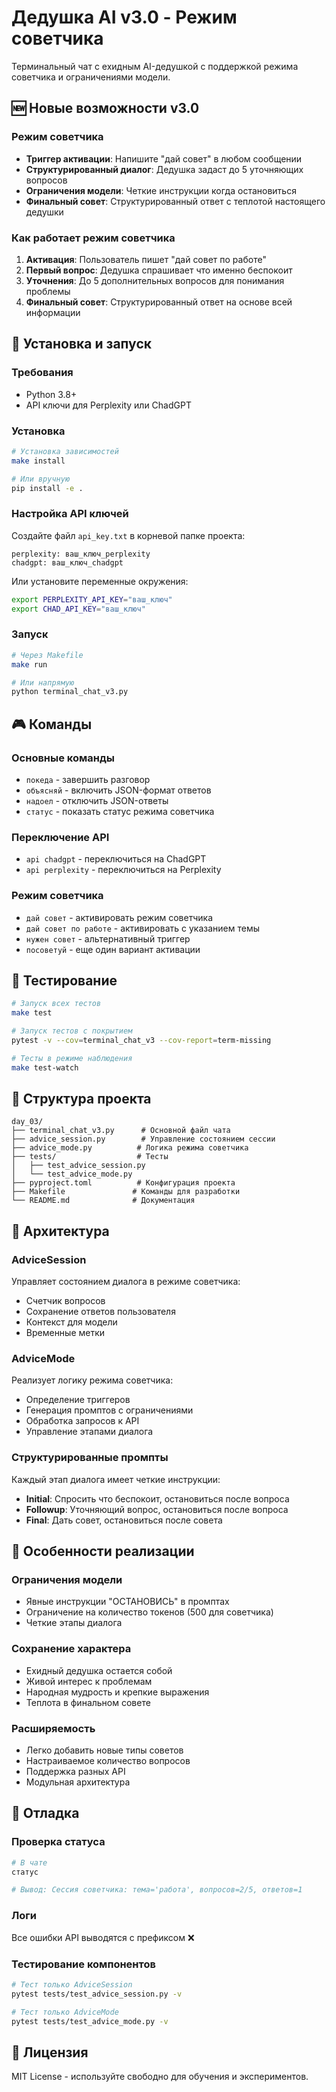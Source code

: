# Дедушка AI v3.0 - Режим советчика

Терминальный чат с ехидным AI-дедушкой с поддержкой режима советчика и ограничениями модели.

## 🆕 Новые возможности v3.0

### Режим советчика
- **Триггер активации**: Напишите "дай совет" в любом сообщении
- **Структурированный диалог**: Дедушка задаст до 5 уточняющих вопросов
- **Ограничения модели**: Четкие инструкции когда остановиться
- **Финальный совет**: Структурированный ответ с теплотой настоящего дедушки

### Как работает режим советчика

1. **Активация**: Пользователь пишет "дай совет по работе"
2. **Первый вопрос**: Дедушка спрашивает что именно беспокоит
3. **Уточнения**: До 5 дополнительных вопросов для понимания проблемы
4. **Финальный совет**: Структурированный ответ на основе всей информации

## 🚀 Установка и запуск

### Требования
- Python 3.8+
- API ключи для Perplexity или ChadGPT

### Установка
```bash
# Установка зависимостей
make install

# Или вручную
pip install -e .
```

### Настройка API ключей

Создайте файл `api_key.txt` в корневой папке проекта:
```
perplexity: ваш_ключ_perplexity
chadgpt: ваш_ключ_chadgpt
```

Или установите переменные окружения:
```bash
export PERPLEXITY_API_KEY="ваш_ключ"
export CHAD_API_KEY="ваш_ключ"
```

### Запуск
```bash
# Через Makefile
make run

# Или напрямую
python terminal_chat_v3.py
```

## 🎮 Команды

### Основные команды
- `покеда` - завершить разговор
- `объясняй` - включить JSON-формат ответов
- `надоел` - отключить JSON-ответы
- `статус` - показать статус режима советчика

### Переключение API
- `api chadgpt` - переключиться на ChadGPT
- `api perplexity` - переключиться на Perplexity

### Режим советчика
- `дай совет` - активировать режим советчика
- `дай совет по работе` - активировать с указанием темы
- `нужен совет` - альтернативный триггер
- `посоветуй` - еще один вариант активации

## 🧪 Тестирование

```bash
# Запуск всех тестов
make test

# Запуск тестов с покрытием
pytest -v --cov=terminal_chat_v3 --cov-report=term-missing

# Тесты в режиме наблюдения
make test-watch
```

## 📁 Структура проекта

```
day_03/
├── terminal_chat_v3.py      # Основной файл чата
├── advice_session.py        # Управление состоянием сессии
├── advice_mode.py          # Логика режима советчика
├── tests/                  # Тесты
│   ├── test_advice_session.py
│   └── test_advice_mode.py
├── pyproject.toml          # Конфигурация проекта
├── Makefile               # Команды для разработки
└── README.md              # Документация
```

## 🔧 Архитектура

### AdviceSession
Управляет состоянием диалога в режиме советчика:
- Счетчик вопросов
- Сохранение ответов пользователя
- Контекст для модели
- Временные метки

### AdviceMode
Реализует логику режима советчика:
- Определение триггеров
- Генерация промптов с ограничениями
- Обработка запросов к API
- Управление этапами диалога

### Структурированные промпты
Каждый этап диалога имеет четкие инструкции:
- **Initial**: Спросить что беспокоит, остановиться после вопроса
- **Followup**: Уточняющий вопрос, остановиться после вопроса  
- **Final**: Дать совет, остановиться после совета

## 🎯 Особенности реализации

### Ограничения модели
- Явные инструкции "ОСТАНОВИСЬ" в промптах
- Ограничение на количество токенов (500 для советчика)
- Четкие этапы диалога

### Сохранение характера
- Ехидный дедушка остается собой
- Живой интерес к проблемам
- Народная мудрость и крепкие выражения
- Теплота в финальном совете

### Расширяемость
- Легко добавить новые типы советов
- Настраиваемое количество вопросов
- Поддержка разных API
- Модульная архитектура

## 🐛 Отладка

### Проверка статуса
```bash
# В чате
статус

# Вывод: Сессия советчика: тема='работа', вопросов=2/5, ответов=1
```

### Логи
Все ошибки API выводятся с префиксом ❌

### Тестирование компонентов
```bash
# Тест только AdviceSession
pytest tests/test_advice_session.py -v

# Тест только AdviceMode  
pytest tests/test_advice_mode.py -v
```

## 📄 Лицензия

MIT License - используйте свободно для обучения и экспериментов.
